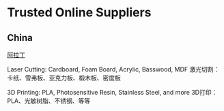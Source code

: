 # Trusted Online Suppliers

## China

[阿拉丁](https://aladdinfw.tmall.com)

Laser Cutting: Cardboard, Foam Board, Acrylic, Basswood, MDF
激光切割：卡纸、雪弗板、亚克力板、椴木板、密度板

3D Printing: PLA, Photosensitive Resin, Stainless Steel, and more
3D打印：PLA、光敏树脂、不锈钢、等等


